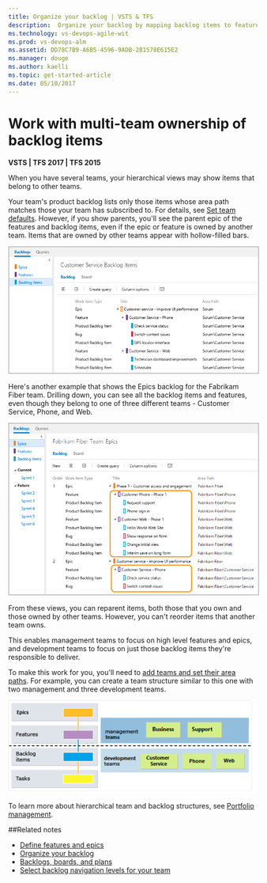 ```yaml
---
title: Organize your backlog | VSTS & TFS  
description:  Organize your backlog by mapping backlog items to features, and features to epics in Visual Studio Team Services or Team Foundation Server (TFS)  
ms.technology: vs-devops-agile-wit
ms.prod: vs-devops-alm
ms.assetid: DD78C7B9-A6B5-4596-9ADB-281578E615E2  
ms.manager: douge
ms.author: kaelli
ms.topic: get-started-article  
ms.date: 05/10/2017
--- 
```


# Work with multi-team ownership of backlog items  

<b>VSTS | TFS 2017 | TFS 2015</b> 

<a id="multi-team">  </a>

When you have several teams, your hierarchical views may show items that belong to other teams.  

Your team's product backlog lists only those items whose area path matches those your team has subscribed to. For details, see [Set team defaults](../scale/set-team-defaults.md). However, if you show parents, 
you'll see the parent epic of the features and backlog items, even if the epic or feature is owned by another team. 
Items that are owned by other teams appear with hollow-filled bars.  

<img src="_img/ALM_OB_CustServTeamBacklog.png" alt="Team backlog is filtered based on area path ownership" style="border: 2px solid #C3C3C3;" />  

Here's another example that shows the Epics backlog for the Fabrikam Fiber team. 
Drilling down, you can see all the backlog items and features, even though they 
belong to one of three different teams - Customer Service, Phone, and Web.  
 
<img src="_img/ALM_OB_MutliTeamOwnershipEpics.png" alt="Drill-down of Epics showing features and backlog items owned by other teams" style="border: 2px solid #C3C3C3;" />  

From these views, you can reparent items, both those that you own and those owned by other teams. 
However, you can't reorder items that another team owns.  

This enables management teams to focus on high level features and epics, and development teams 
to focus on just those backlog items they're responsible to deliver. 

To make this work for you, you'll need to [add teams and set their area paths](../scale/multiple-teams.md). 
For example, you can create a team structure similar to this one with two management and three development teams.

![Conceptual image of backlogs and multi-team ownership](_img/ALM_OB_MultiTeam_C.png)

To learn more about hierarchical team and backlog structures, see [Portfolio management](../scale/portfolio-management.md).


##Related notes

- [Define features and epics](define-features-epics.md)
- [Organize your backlog](organize-backlog.md)
- [Backlogs, boards, and plans](../backlogs-boards-plans.md)  
- [Select backlog navigation levels for your team](../customize/select-backlog-navigation-levels.md)  